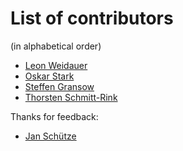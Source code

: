 # List of contributors

(in alphabetical order)

- [Leon Weidauer](https://github.com/lnwdr)
- [Oskar Stark](https://github.com/OskarStark)
- [Steffen Gransow](https://github.com/graste)
- [Thorsten Schmitt-Rink](https://github.com/shrink)

Thanks for feedback:

- [Jan Schütze](https://github.com/DracoBlue)
